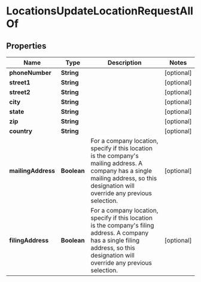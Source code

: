 

# LocationsUpdateLocationRequestAllOf



## Properties

| Name | Type | Description | Notes |
|------------ | ------------- | ------------- | -------------|
|**phoneNumber** | **String** |  |  [optional] |
|**street1** | **String** |  |  [optional] |
|**street2** | **String** |  |  [optional] |
|**city** | **String** |  |  [optional] |
|**state** | **String** |  |  [optional] |
|**zip** | **String** |  |  [optional] |
|**country** | **String** |  |  [optional] |
|**mailingAddress** | **Boolean** | For a company location, specify if this location is the company&#39;s mailing address. A company has a single mailing address, so this designation will override any previous selection. |  [optional] |
|**filingAddress** | **Boolean** | For a company location, specify if this location is the company&#39;s filing address. A company has a single filing address, so this designation will override any previous selection. |  [optional] |



